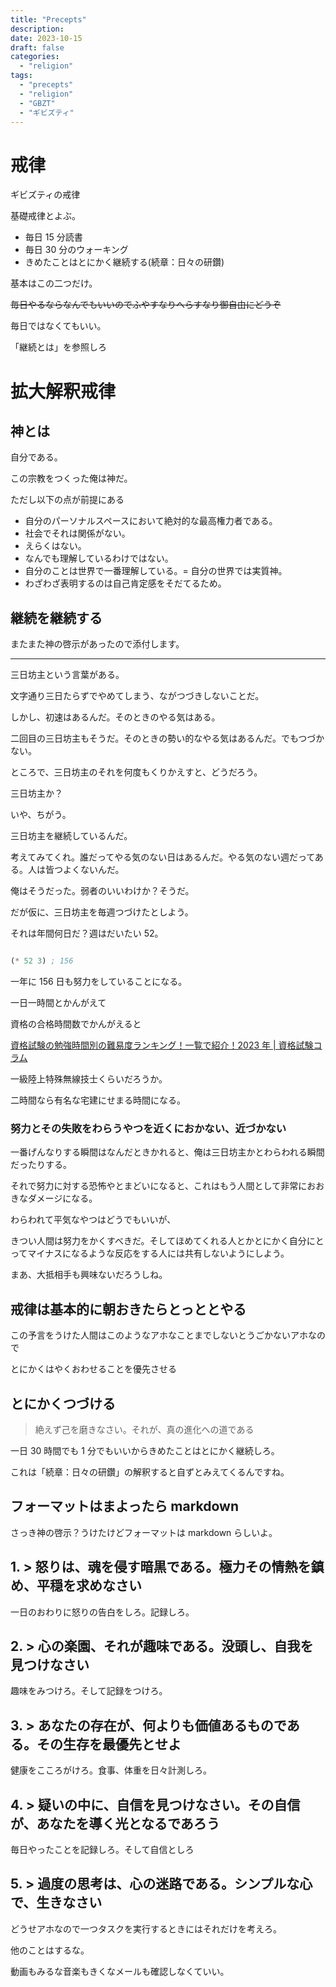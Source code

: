 ```yaml
---
title: "Precepts"
description:
date: 2023-10-15
draft: false
categories:
  - "religion"
tags:
  - "precepts"
  - "religion"
  - "GBZT"
  - "ギビズティ"
---
```


# 戒律

ギビズティの戒律

基礎戒律とよぶ。

- 毎日 15 分読書
- 毎日 30 分のウォーキング
- きめたことはとにかく継続する(続章：日々の研鑽)

基本はこの二つだけ。

~~毎日やるならなんでもいいのでふやすなりへらすなり御自由にどうぞ~~

毎日ではなくてもいい。

「継続とは」を参照しろ

# 拡大解釈戒律

## 神とは

自分である。

この宗教をつくった俺は神だ。

ただし以下の点が前提にある

- 自分のパーソナルスペースにおいて絶対的な最高権力者である。
- 社会でそれは関係がない。
- えらくはない。
- なんでも理解しているわけではない。
- 自分のことは世界で一番理解している。= 自分の世界では実質神。
- わざわざ表明するのは自己肯定感をそだてるため。

## 継続を継続する

またまた神の啓示があったので添付します。

---

三日坊主という言葉がある。

文字通り三日たらずでやめてしまう、ながつづきしないことだ。

しかし、初速はあるんだ。そのときのやる気はある。

二回目の三日坊主もそうだ。そのときの勢い的なやる気はあるんだ。でもつづかない。

ところで、三日坊主のそれを何度もくりかえすと、どうだろう。

三日坊主か？

いや、ちがう。

三日坊主を継続しているんだ。

考えてみてくれ。誰だってやる気のない日はあるんだ。やる気のない週だってある。人は皆つよくないんだ。

俺はそうだった。弱者のいいわけか？そうだ。

だが仮に、三日坊主を毎週つづけたとしよう。

それは年間何日だ？週はだいたい 52。

```lisp

(* 52 3) ; 156

```

一年に 156 日も努力をしていることになる。

一日一時間とかんがえて

資格の合格時間数でかんがえると

[資格試験の勉強時間別の難易度ランキング！一覧で紹介！2023 年 | 資格試験コラム](https://www.agaroot.jp/column/qualification-study-time/)

一級陸上特殊無線技士くらいだろうか。

二時間なら有名な宅建にせまる時間になる。

### 努力とその失敗をわらうやつを近くにおかない、近づかない

一番げんなりする瞬間はなんだときかれると、俺は三日坊主かとわらわれる瞬間だったりする。

それで努力に対する恐怖やとまどいになると、これはもう人間として非常におおきなダメージになる。

わらわれて平気なやつはどうでもいいが、

きつい人間は努力をかくすべきだ。そしてほめてくれる人とかとにかく自分にとってマイナスになるような反応をする人には共有しないようにしよう。

まあ、大抵相手も興味ないだろうしね。

## 戒律は基本的に朝おきたらとっととやる

この予言をうけた人間はこのようなアホなことまでしないとうごかないアホなので

とにかくはやくおわせることを優先させる

## とにかくつづける

> 絶えず己を磨きなさい。それが、真の進化への道である

一日 30 時間でも 1 分でもいいからきめたことはとにかく継続しろ。

これは「続章：日々の研鑽」の解釈すると自ずとみえてくるんですね。

## フォーマットはまよったら markdown

さっき神の啓示？うけたけどフォーマットは markdown らしいよ。

## 1. > 怒りは、魂を侵す暗黒である。極力その情熱を鎮め、平穏を求めなさい

一日のおわりに怒りの告白をしろ。記録しろ。

## 2. > 心の楽園、それが趣味である。没頭し、自我を見つけなさい

趣味をみつけろ。そして記録をつけろ。

## 3. > あなたの存在が、何よりも価値あるものである。その生存を最優先とせよ

健康をこころがけろ。食事、体重を日々計測しろ。

## 4. > 疑いの中に、自信を見つけなさい。その自信が、あなたを導く光となるであろう

毎日やったことを記録しろ。そして自信としろ

## 5. > 過度の思考は、心の迷路である。シンプルな心で、生きなさい

どうせアホなので一つタスクを実行するときにはそれだけを考えろ。

他のことはするな。

動画もみるな音楽もきくなメールも確認しなくていい。
